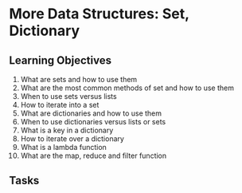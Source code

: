 # More Data Structures: Set, Dictionary

## Learning Objectives
1. What are sets and how to use them
2. What are the most common methods of set and how to use them
3. When to use sets versus lists
4. How to iterate into a set
5. What are dictionaries and how to use them
6. When to use dictionaries versus lists or sets
7. What is a key in a dictionary
8. How to iterate over a dictionary
9. What is a lambda function
10. What are the map, reduce and filter function

## Tasks

###
###
###
###
###
###
###
###
###
###
###
